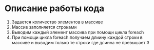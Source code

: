 # Описание работы кода #
1. Задается количество элементов в массиве
2. Массив заполняется строками
3. Выводим каждый элемент массива при помощи цикла foreach
4. При помощи цикла foreach получаем длиину каждой строки в массиве и выводим только те строки где длинна не превышает 3
